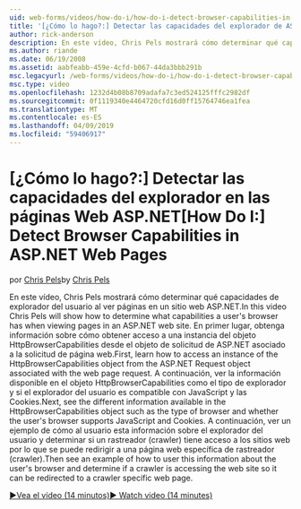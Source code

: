 ```yaml
---
uid: web-forms/videos/how-do-i/how-do-i-detect-browser-capabilities-in-aspnet-web-pages
title: '[¿Cómo lo hago?:] Detectar las capacidades del explorador de ASP.NET Web Pages | Microsoft Docs'
author: rick-anderson
description: En este vídeo, Chris Pels mostrará cómo determinar qué capacidades de explorador del usuario al ver páginas en un sitio web ASP.NET. En primer lugar, obtenga información sobre cómo cuenta...
ms.author: riande
ms.date: 06/19/2008
ms.assetid: aabfeabb-459e-4cfd-b067-44da3bbb291b
msc.legacyurl: /web-forms/videos/how-do-i/how-do-i-detect-browser-capabilities-in-aspnet-web-pages
msc.type: video
ms.openlocfilehash: 1232d4b08b8709adafa7c3ed524125fffc2982df
ms.sourcegitcommit: 0f1119340e4464720cfd16d0ff15764746ea1fea
ms.translationtype: MT
ms.contentlocale: es-ES
ms.lasthandoff: 04/09/2019
ms.locfileid: "59406917"
---
```

# <a name="how-do-i-detect-browser-capabilities-in-aspnet-web-pages"></a><span data-ttu-id="16144-104">[¿Cómo lo hago?:] Detectar las capacidades del explorador en las páginas Web ASP.NET</span><span class="sxs-lookup"><span data-stu-id="16144-104">[How Do I:] Detect Browser Capabilities in ASP.NET Web Pages</span></span>

<span data-ttu-id="16144-105">por [Chris Pels](https://twitter.com/chrispels)</span><span class="sxs-lookup"><span data-stu-id="16144-105">by [Chris Pels](https://twitter.com/chrispels)</span></span>

<span data-ttu-id="16144-106">En este vídeo, Chris Pels mostrará cómo determinar qué capacidades de explorador del usuario al ver páginas en un sitio web ASP.NET.</span><span class="sxs-lookup"><span data-stu-id="16144-106">In this video Chris Pels will show how to determine what capabilities a user's browser has when viewing pages in an ASP.NET web site.</span></span> <span data-ttu-id="16144-107">En primer lugar, obtenga información sobre cómo obtener acceso a una instancia del objeto HttpBrowserCapabilities desde el objeto de solicitud de ASP.NET asociado a la solicitud de página web.</span><span class="sxs-lookup"><span data-stu-id="16144-107">First, learn how to access an instance of the HttpBrowserCapabilities object from the ASP.NET Request object associated with the web page request.</span></span> <span data-ttu-id="16144-108">A continuación, ver la información disponible en el objeto HttpBrowserCapabilities como el tipo de explorador y si el explorador del usuario es compatible con JavaScript y las Cookies.</span><span class="sxs-lookup"><span data-stu-id="16144-108">Next, see the different information available in the HttpBrowserCapabilities object such as the type of browser and whether the user's browser supports JavaScript and Cookies.</span></span> <span data-ttu-id="16144-109">A continuación, ver un ejemplo de cómo al usuario esta información sobre el explorador del usuario y determinar si un rastreador (crawler) tiene acceso a los sitios web por lo que se puede redirigir a una página web específica de rastreador (crawler).</span><span class="sxs-lookup"><span data-stu-id="16144-109">Then see an example of how to user this information about the user's browser and determine if a crawler is accessing the web site so it can be redirected to a crawler specific web page.</span></span>

[<span data-ttu-id="16144-110">&#9654;Vea el vídeo (14 minutos)</span><span class="sxs-lookup"><span data-stu-id="16144-110">&#9654; Watch video (14 minutes)</span></span>](https://channel9.msdn.com/Blogs/ASP-NET-Site-Videos/how-do-i-detect-browser-capabilities-in-aspnet-web-pages)
